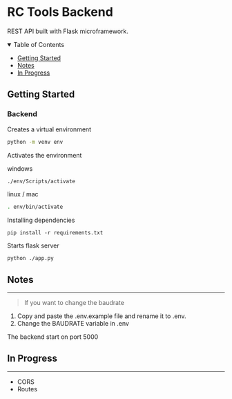 **RC Tools Backend**
===========================
REST API built with Flask microframework.

<details open="open">
  <summary>Table of Contents</summary>
  <ul>
    <li>
        <a href="#getting-started"> Getting Started</a>
    </li>
    <li>
        <a href="#notes">Notes</a>
    </li>
    <li>
        <a href="#progress">  In Progress </a>
    </li>
  </ul>
</details>

<span id="getting-started">**Getting Started**</span>
----------------------------

### Backend

Creates a virtual environment
```bash
python -m venv env
```

Activates the environment

windows
```bash
./env/Scripts/activate
```

linux / mac 
```bash
. env/bin/activate
```

Installing dependencies
```
pip install -r requirements.txt
```

Starts flask server
```
python ./app.py
```

<span id="notes">**Notes**</span>
--------
<hr>

> If you want to change the baudrate 
1. Copy and paste the .env.example file and rename it to .env. 
2. Change the BAUDRATE variable in .env

The backend start on port 5000


<span id="progress">**In Progress**</span>
--------
<hr>

* CORS
* Routes